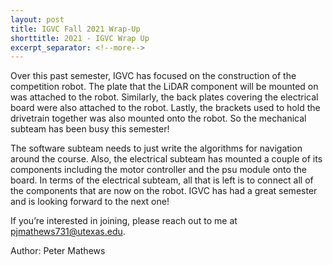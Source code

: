 ```yaml
---
layout: post
title: IGVC Fall 2021 Wrap-Up
shorttitle: 2021 - IGVC Wrap Up
excerpt_separator: <!--more-->
---
```


Over this past semester, IGVC has focused on the construction of the competition robot. <!--more-->The plate that the LiDAR component will be mounted on was attached to the robot. Similarly, the back plates covering the electrical board were also attached to the robot. Lastly, the brackets used to hold the drivetrain together was also mounted onto the robot. So the mechanical subteam has been busy this semester! 

The software subteam needs to just write the algorithms for navigation around the course. Also, the electrical subteam has mounted a couple of its components including the motor controller and the psu module onto the board. In terms of the electrical subteam, all that is left is to connect all of the components that are now on the robot. IGVC has had a great semester and is looking forward to the next one! 

If you’re interested in joining, please reach out to me at [pjmathews731@utexas.edu](mailto:pjmathews731@utexas.edu).

Author: Peter Mathews